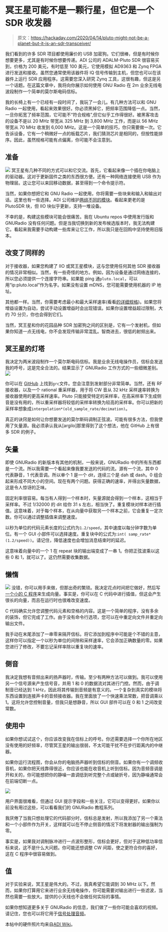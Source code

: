 # 冥王星可能不是一颗行星，但它是一个 SDR 收发器

> 原文：<https://hackaday.com/2020/04/14/pluto-might-not-be-a-planet-but-it-is-an-sdr-transceiver/>

我们看到的许多 SDR 项目都使用廉价的 USB 加密狗。它们很棒，但是有时候你想要更多，尤其是有时候你想要传递。ADI 公司的 ADALM-Pluto SDR 很容易买到，价格为 200 美元，有时低至 100 美元，它使用模拟 AD9363 和 Zynq FPGA 进行发送和接收。虽然您通常使用该器件将 IQ 信号传输到主机，但您也可以在该器件上运行 SDR 应用程序。这需要您深入研究 Zynq 工具，这很有趣，但这是另一个话题。在这篇文章中，我将向你展示如何使用 GNU Radio 在 2m 业余无线电波段制作一个简单的莫尔斯电码信标。

我的长椅上有一个已经有一段时间了，我玩了一会儿。有几种方法可以和 GNU Radio 一起使用，看起来效果很好。你必须黑掉它，把频率范围降低一点。当然，一旦你拓宽了频率范围，它可能不“符合规格”,但它似乎工作得很好。被黑客攻击的设备不是以 20 MHz 带宽从 325 MHz 到 3,800 MHz 工作，而是以 56 MHz 带宽从 70 MHz 收发到 6,000 MHz。这是一个简单的技巧，你只需要做一次。它告诉设备，它有一个稍微好一点的板载芯片，我们猜测芯片是相同的，但按性能排序。因此，虽然规格可能有点偏离，你可能不会注意到。

## **准备**

[![](img/c12617c9e8c581ce053e59cbbff66fdd.png)](https://hackaday.com/wp-content/uploads/2020/03/pluto.png) 冥王星有几种不同的方式可以和它交流。首先，它看起来像一个插在你电脑上的驱动器。这对于更新固件之类的东西很方便。还有一种网络连接使用 USB 作为物理层。这让您可以来回移动数据，甚至得到一个命令提示符。

当然，如果你想把它和 GNU Radio 一起使用，你将需要一些块来和输入和输出对话。这里也有一些选择。ADI 公司维护[两组不同的模块](https://wiki.analog.com/resources/tools-software/linux-software/gnuradio)。看起来更老的是 PlutoSDR 块，但 IIO 块似乎更新，支持一堆设备。

不幸的是，构建这些模块可能会很痛苦。我在 Ubuntu repos 中使用发行版和 GNURadio 没有任何问题。但是当我切换到新的发布候选版本时，我无法构建它。看起来我需要手动构建一些库来让它工作，所以我只是在回购中坚持使用旧版本。

## **改变了同样的**

对于接收器，如果您构建了 IIO 或冥王星模块，这与您使用任何其他 SDR 接收器的情况非常相似。当然，有一些奇怪的地方。例如，因为设备是通过网络连接的，所以您必须提供一个连接字符串。如果能 ping 通`pluto.local`，可以用“ip:pluto.local”作为名字。如果没有设置 mDNS，您可能需要使用机器的 IP 地址。

其他都一样。当然，你需要考虑最小和最大采样速率(看看[的详细规格](https://wiki.analog.com/university/tools/pluto/devs/specs))。如果您将增益设置为自动，尝试手动设置增益时会出现错误。如果你设置增益超过限制，大约 70 分贝，你也会得到它们。

当然，冥王星和你的花园品种 SDR 加密狗之间的区别是，它有一个发射机，但如果你知道一点无线电，你不会发现传输非常混乱。智商进去，很低的射频出来。

## 冥王星的灯塔

我决定为两米波段制作一个莫尔斯电码信标。我是业余无线电操作员，信标会发送我的呼号，这是完全合法的。结果显示了 GNURadio 工作方式的一些细微差别。
[![](img/5feab12fe95681bdd651a0869ca5a172.png)](https://hackaday.com/wp-content/uploads/2020/03/cwbeacon.grc_.png)

你可以在 [GitHub](https://github.com/wd5gnr/cwbeacon) 上找到`grc`文件。您会注意到发射部分非常简单。当然，还有 RF 接收器，以及一个 rational 重采样器，用于将 CW 音从 32 kHz 采样速率转换为接收器使用的更高采样速率。Pluto 只能接受特定的采样率，在高采样率下生成侧音是没有用的，所以重采样器将较低的采样率转换为较高的采样率。你可以把新的采样率想象成`interpolation*(old_sample_rate/decimation)`。

真正的诀窍是如何让你想要发送的莫尔斯码调制正弦波。可能有很多方法，但我使用了矢量源。我必须承认我从[argilo]那里得到了这个想法，他在 GitHub 上有很多 SDR 的例子。

## **矢量**

即使 GNURadio 的新版本有其他的机制，一般来说，GNURadio 中的所有东西都是一个流。所以我需要一个看起来像我要发送的代码的流。源有一个流，其中 0 代表静音，1 代表音调。所以单个 1 是一个 dit，连续三个是 dah 或 dash。0 组合起来形成不同大小的空间。现在有两个问题。获得正确的速率，并得出矢量数据，这是令人惊讶的乏味。

固定利率很容易。每当有人得到一个样本时，矢量源就会得到一个样本，这相当于采样率。不过 1/32000 的 dit 给你 31 s 左右，相当快了。重复模块对样本进行插值。这意味着，对于每个样本，在从向量中获取另一个样本之前，它会重复一定次数。你可以通过调整插值来调整速度。

以秒为单位的代码元素长度的公式约为`1.2/speed`，其中速度以每分钟字数为单位。有一个 GUI 小部件可以选择速度。重复块中的公式为:`int( samp_rate*(1.2/speed))`。请记住，降低速度也会增加消息结束时的延迟。

这意味着向量中的一个 1 在 repeat 块的输出端变成了一串 1。你把正弦波乘以这些 0 和 1，就可以了。这仍然需要收集数据。

## **懒惰**

[![](img/7bd6c2654b68042eb5da9e60dde4600e.png)](https://hackaday.com/wp-content/uploads/2020/03/close_in.png) 没错，你可以用手来做，但那出奇的繁琐。我决定花点时间把它做好，然后写[一个小的 C 程序](https://github.com/wd5gnr/cwbeacon)来生成向量。事实是，你可以在 C 代码中进行插值，但这会产生很长的向量，而且在运行时也很难改变速度。

C 代码确实允许您调整代码元素和空格的内容。这是一个简单的程序，没有多余的装饰，但它完成了工作。由于没有命令行选项，您可以在中重定向文件并重定向输出文件。

我手动在末尾添加了一串零来隔开信标。将它添加到程序中可能是个不错的主意，这样你可以指定一个以秒为单位的间隙和采样速率，它会添加正确数量的零。如果您进行了修改，不要忘记采样率除以重复块的速率。

## **侧音**

我决定我想有音频出来的扬声器时，传输。至少有两种方法可以做到。我可以使用另一个信号源来产生信号音，并用 1 和 0 的数据流对其进行门控。然而，由于调制音已经达到 1 kHz，因此将其传输到音频是有意义的。一个复杂到真实的模块将东西设置到连接声卡的音频接收器。我在里面放了一个快速乘法常数，把音调乘以 1。这将允许您控制音量，但我只是想静音，所以 GUI 部件可以在 0 和 1 之间改变常数。

## **使用中**

如果你想试试这个，你应该改变我在信标上的呼号。你还需要选择一个你所在地区没有使用的好频率，尽管冥王星的输出很弱，不太可能干扰不在步行距离内的中继器。

如果你运行流程图，你会从你的电脑扬声器听到信标的侧音。如果你有一个调频收音机，如果你把天线靠得很近，你应该也能在收音机上听到信标。因为音频音调是开和关的，你可能想把你的静噪一直调低到听完整个点或破折号，因为静噪通常会在前端切断一点。

[![](img/1aab99e92d5402115ba9fd8ef7fa769c.png)](https://hackaday.com/wp-content/uploads/2020/03/beacon.png)

用户界面很难看，但通过 GUI 提示字段和一些关注，它可以变得更好。如果你以前没有用过这些，可以看看我们的 GNURadio 教程系列。

我厌倦了当我只想处理它的代码部分时，信标总是发射，所以我添加了另一个乘法和一个小部件作为开关，这样就可以在不停止侧音的情况下将发射器的输出强制为零。

事实是，如果我对调制脉冲进行一点波形整形，信标会更好，但对于这种低功率信标来说，这不是什么大问题。你可能还想调整 CW 间距，使之更符合你的喜好，这在 C 程序中很容易做到。

## **值**

对于实验来说，冥王星是伟大的。不过，我真希望它能调到 30 MHz 以下。然而，如果你打算用它来进行业余无线电操作，你可能需要对输出进行一些滤波，当然也需要一些放大。提供的小天线也不会做任何实际的事情。

如果你想知道更多关于 GNURadio 的信息，我们做了一些你可能会喜欢的视频。请记住，您也可以将它用于[信号处理音频](https://hackaday.com/2017/02/11/baofeng-handy-talkie-meets-gnu-radio/)。

本帖中的硬件照片均来自[ADI Wiki](https://wiki.analog.com/university/tools/pluto)。